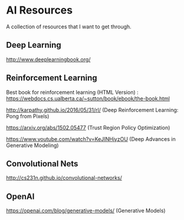 # AI Resources

A collection of resources that I want to get through.

## Deep Learning

http://www.deeplearningbook.org/

## Reinforcement Learning


Best book for reinforcement learning (HTML Version) : https://webdocs.cs.ualberta.ca/~sutton/book/ebook/the-book.html

http://karpathy.github.io/2016/05/31/rl/ (Deep Reinforcement Learning: Pong from Pixels)

https://arxiv.org/abs/1502.05477 (Trust Region Policy Optimization)

https://www.youtube.com/watch?v=KeJINHjyzOU (Deep Advances in Generative Modeling)


## Convolutional Nets

http://cs231n.github.io/convolutional-networks/

## OpenAI

https://openai.com/blog/generative-models/ (Generative Models)
